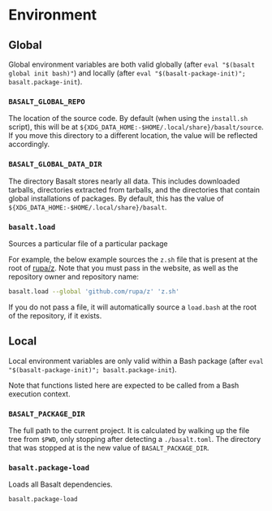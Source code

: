 # Environment

## Global

Global environment variables are both valid globally (after `eval "$(basalt global init bash)"`) and locally (after `eval "$(basalt-package-init)"; basalt.package-init`).

### `BASALT_GLOBAL_REPO`

The location of the source code. By default (when using the `install.sh` script), this will be at `${XDG_DATA_HOME:-$HOME/.local/share}/basalt/source`. If you move this directory to a different location, the value will be reflected accordingly.

### `BASALT_GLOBAL_DATA_DIR`

The directory Basalt stores nearly all data. This includes downloaded tarballs, directories extracted from tarballs, and the directories that contain global installations of packages. By default, this has the value of `${XDG_DATA_HOME:-$HOME/.local/share}/basalt`.

### `basalt.load`

Sources a particular file of a particular package

For example, the below example sources the `z.sh` file that is present at the root of [rupa/z](https://github.com/rupa/z). Note that you must pass in the website, as well as the repository owner and repository name:

```sh
basalt.load --global 'github.com/rupa/z' 'z.sh'
```

If you do not pass a file, it will automatically source a `load.bash` at the root of the repository, if it exists.

## Local

Local environment variables are only valid within a Bash package (after `eval "$(basalt-package-init)"; basalt.package-init`).

Note that functions listed here are expected to be called from a Bash execution context.

### `BASALT_PACKAGE_DIR`

The full path to the current project. It is calculated by walking up the file tree from `$PWD`, only stopping after detecting a `./basalt.toml`. The directory that was stopped at is the new value of `BASALT_PACKAGE_DIR`.

### `basalt.package-load`

Loads all Basalt dependencies.

```sh
basalt.package-load
```
